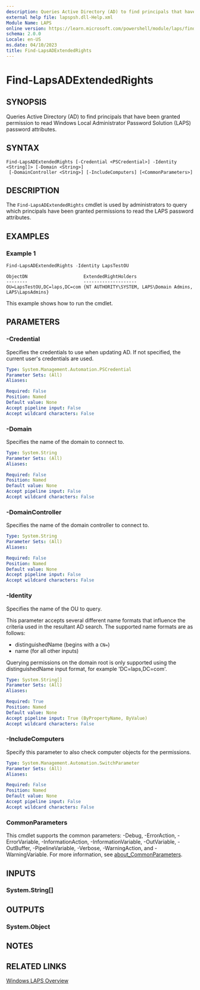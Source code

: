```yaml
---
description: Queries Active Directory (AD) to find principals that have been granted permission to read Windows Local Administrator Password Solution (LAPS) password attributes.
external help file: lapspsh.dll-Help.xml
Module Name: LAPS
online version: https://learn.microsoft.com/powershell/module/laps/find-lapsadextendedrights?view=windowsserver2022-ps&wt.mc_id=ps-gethelp
schema: 2.0.0
Locale: en-US
ms.date: 04/10/2023
title: Find-LapsADExtendedRights
---
```


# Find-LapsADExtendedRights

## SYNOPSIS
Queries Active Directory (AD) to find principals that have been granted permission to read Windows
Local Administrator Password Solution (LAPS) password attributes.

## SYNTAX

```
Find-LapsADExtendedRights [-Credential <PSCredential>] -Identity <String[]> [-Domain <String>]
 [-DomainController <String>] [-IncludeComputers] [<CommonParameters>]
```

## DESCRIPTION

The `Find-LapsADExtendedRights` cmdlet is used by administrators to query which principals have
been granted permissions to read the LAPS password attributes.

## EXAMPLES

### Example 1

```powershell
Find-LapsADExtendedRights -Identity LapsTestOU
```

```Output
ObjectDN                     ExtendedRightHolders
--------                     --------------------
OU=LapsTestOU,DC=laps,DC=com {NT AUTHORITY\SYSTEM, LAPS\Domain Admins, LAPS\LapsAdmins}
```

This example shows how to run the cmdlet.

## PARAMETERS

### -Credential

Specifies the credentials to use when updating AD. If not specified, the current
user's credentials are used.

```yaml
Type: System.Management.Automation.PSCredential
Parameter Sets: (All)
Aliases:

Required: False
Position: Named
Default value: None
Accept pipeline input: False
Accept wildcard characters: False
```

### -Domain

Specifies the name of the domain to connect to.

```yaml
Type: System.String
Parameter Sets: (All)
Aliases:

Required: False
Position: Named
Default value: None
Accept pipeline input: False
Accept wildcard characters: False
```

### -DomainController

Specifies the name of the domain controller to connect to.

```yaml
Type: System.String
Parameter Sets: (All)
Aliases:

Required: False
Position: Named
Default value: None
Accept pipeline input: False
Accept wildcard characters: False
```

### -Identity

Specifies the name of the OU to query.

This parameter accepts several different name formats that influence the criteria used in the
resultant AD search. The supported name formats are as follows:

- distinguishedName (begins with a `CN=`)
- name (for all other inputs)

Querying permissions on the domain root is only supported using the distinguishedName input format, for example 'DC=laps,DC=com'.

```yaml
Type: System.String[]
Parameter Sets: (All)
Aliases:

Required: True
Position: Named
Default value: None
Accept pipeline input: True (ByPropertyName, ByValue)
Accept wildcard characters: False
```

### -IncludeComputers

Specify this parameter to also check computer objects for the permissions.

```yaml
Type: System.Management.Automation.SwitchParameter
Parameter Sets: (All)
Aliases:

Required: False
Position: Named
Default value: None
Accept pipeline input: False
Accept wildcard characters: False
```

### CommonParameters

This cmdlet supports the common parameters: -Debug, -ErrorAction, -ErrorVariable,
-InformationAction, -InformationVariable, -OutVariable, -OutBuffer, -PipelineVariable, -Verbose,
-WarningAction, and -WarningVariable. For more information, see
[about_CommonParameters](http://go.microsoft.com/fwlink/?LinkID=113216).

## INPUTS

### System.String[]

## OUTPUTS

### System.Object

## NOTES

## RELATED LINKS

[Windows LAPS Overview](https://go.microsoft.com/fwlink/?linkid=2233901)
